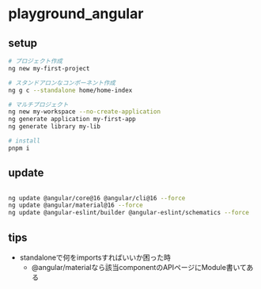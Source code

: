 # playground_angular

## setup

```bash
# プロジェクト作成
ng new my-first-project

# スタンドアロンなコンポーネント作成
ng g c --standalone home/home-index

# マルチプロジェクト
ng new my-workspace --no-create-application
ng generate application my-first-app
ng generate library my-lib

# install
pnpm i

```

## update

```bash

ng update @angular/core@16 @angular/cli@16 --force
ng update @angular/material@16 --force
ng update @angular-eslint/builder @angular-eslint/schematics --force

```

## tips

- standaloneで何をimportsすればいいか困った時
  - @angular/materialなら該当componentのAPIページにModule書いてある
